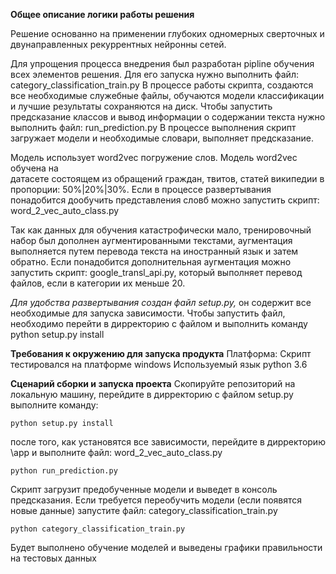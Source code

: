 **Общее описание логики работы решения**

Решение основанно на применении глубоких одномерных сверточных и двунаправленных
рекуррентных нейронны сетей.

Для упрощения процесса внедрения был разработан pipline обучения всех элементов 
решения. Для его запуска нужно выполнить файл: category_classification_train.py 
В процессе работы скрипта, создаются все необходимые служебные файлы, обучаются 
модели классификации и лучшие результаты сохраняются на диск. 
Чтобы запустить предсказание классов и вывод информации о содержании текста нужно
выполнить файл: run_prediction.py
В процессе выполнения скрипт загружает модели и необходимые словари, выполняет
предсказание. 

Модель использует word2vec погружение слов. Модель word2vec обучена на  
датасете состоящем из обращений граждан, твитов, статей википедии в пропорции:
50%|20%|30%. Если в процессе развертывания понадобится дообучить представления 
словб можно запустить скрипт: word_2_vec_auto_class.py 

Так как данных для обучения катастрофически мало, тренировочный набор был дополнен
аугментированными текстами, аугментация выполняется путем перевода текста на 
иностранный язык и затем обратно. Если понадобится дополнительная аугментация 
можно запустить скрипт: google_transl_api.py, который выполняет перевод файлов,
если в категории их меньше 20. 

*Для удобства развертывания создан файл setup.py,* он содержит все необходимые 
для запуска зависимости. Чтобы запустить файл, необходимо перейти в дирректорию
с файлом и выполнить команду python setup.py install


**Требования к окружению для запуска продукта**
Платформа: Скрипт тестировался на платформе windows
Используемый язык python 3.6

**Сценарий сборки и запуска проекта**
Скопируйте репозиторий на локальную машину,
перейдите в дирректорию с файлом setup.py
выполните команду:

`python setup.py install`

после того, как установятся все зависимости, перейдите в дирректорию \app
и выполните файл: word_2_vec_auto_class.py

`python run_prediction.py`

Скрипт загрузит предобученные модели и выведет в консоль предсказания.
Если требуется переобучить модели (если появятся новые данные) запустите файл: 
category_classification_train.py

`python category_classification_train.py`

Будет выполнено обучение моделей и выведены графики правильности на тестовых данных


